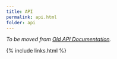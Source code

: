 ```yaml
---
title: API
permalink: api.html
folder: api
---
```


_To be moved from [Old API Documentation](http://acre.idi-systems.com/api/)._

{% include links.html %}
